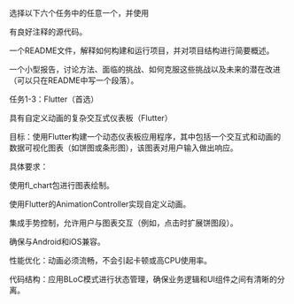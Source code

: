 选择以下六个任务中的任意一个，并使用

有良好注释的源代码。

一个README文件，解释如何构建和运行项目，并对项目结构进行简要概述。

一个小型报告，讨论方法、面临的挑战、如何克服这些挑战以及未来的潜在改进（可以只在README中写一个段落）。

任务1-3：Flutter（首选）

具有自定义动画的复杂交互式仪表板（Flutter）

目标：使用Flutter构建一个动态仪表板应用程序，其中包括一个交互式和动画的数据可视化图表（如饼图或条形图），该图表对用户输入做出响应。

具体要求：

使用fl_chart包进行图表绘制。

使用Flutter的AnimationController实现自定义动画。

集成手势控制，允许用户与图表交互（例如，点击时扩展饼图段）。

确保与Android和iOS兼容。

性能优化：动画必须流畅，不会引起卡顿或高CPU使用率。

代码结构：应用BLoC模式进行状态管理，确保业务逻辑和UI组件之间有清晰的分离。
